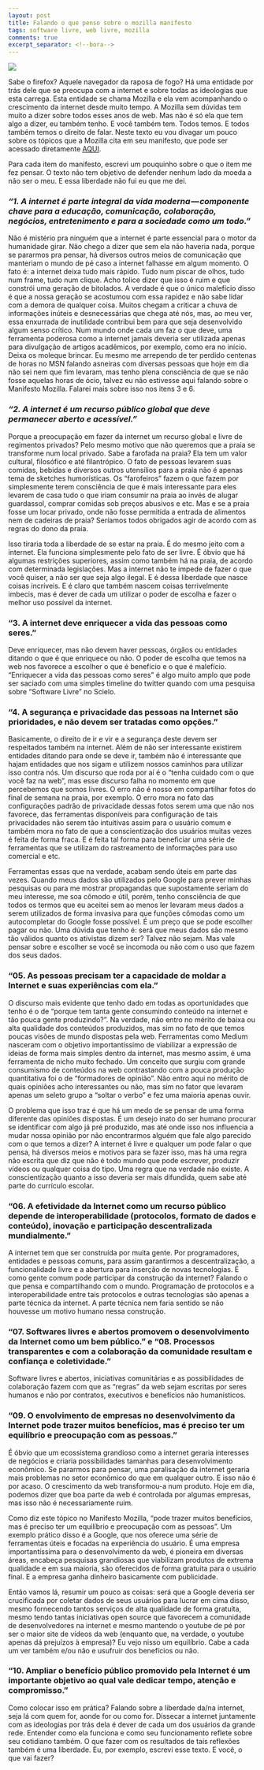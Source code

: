 ```yaml
---
layout: post
title: Falando o que penso sobre o mozilla manifesto
tags: software livre, web livre, mozilla
comments: true
excerpt_separator: <!--bora-->
---
```


<div class="post-img-container">
	<img class="post-img" src="https://cdn-images-1.medium.com/max/800/1*YRIeAhgqdRURa-dv5RM2XQ.jpeg">
</div>


Sabe o firefox? Aquele navegador da raposa de fogo? Há uma entidade por trás dele que se preocupa com a internet e sobre todas as ideologias que esta carrega. Esta entidade se chama Mozilla e ela vem acompanhando o crescimento da internet desde muito tempo. A Mozilla sem dúvidas tem muito a dizer sobre todos esses anos de web. Mas não é só ela que tem algo a dizer, eu também tenho. E você também tem. Todos temos. E todos também temos o direito de falar. Neste texto eu vou divagar um pouco sobre os tópicos que a Mozilla cita em seu manifesto, que pode ser acessado diretamente [AQUI](https://www.mozilla.org/pt-BR/about/manifesto/).

<!--bora-->

Para cada item do manifesto, escrevi um pouquinho sobre o que o item me fez pensar. O texto não tem objetivo de defender nenhum lado da moeda a não ser o meu. E essa liberdade não fui eu que me dei.

### *“1. A internet é parte integral da vida moderna — componente chave para a educação, comunicação, colaboração, negócios, entretenimento e para a sociedade como um todo.”*
Não é mistério pra ninguém que a internet é parte essencial para o motor da humanidade girar. Não chego a dizer que sem ela não haveria nada, porque se pararmos pra pensar, há diversos outros meios de comunicação que manteriam o mundo de pé caso a internet falhasse em algum momento. O fato é: a internet deixa tudo mais rápido. Tudo num piscar de olhos, tudo num frame, tudo num clique. Acho tolice dizer que isso é ruim e que constrói uma geração de bitolados. A verdade é que o único malefício disso é que a nossa geração se acostumou com essa rapidez e não sabe lidar com a demora de qualquer coisa. Muitos chegam a criticar a chuva de informações inúteis e desnecessárias que chega até nós, mas, ao meu ver, essa enxurrada de inutilidade contribui bem para que seja desenvolvido algum senso crítico. Num mundo onde cada um faz o que deve, uma ferramenta poderosa como a internet jamais deveria ser utilizada apenas para divulgação de artigos acadêmicos, por exemplo, como era no início. Deixa os moleque brincar. Eu mesmo me arrependo de ter perdido centenas de horas no MSN falando asneiras com diversas pessoas que hoje em dia não sei nem que fim levaram, mas tenho plena consciência de que se não fosse aquelas horas de ócio, talvez eu não estivesse aqui falando sobre o Manifesto Mozilla. Falarei mais sobre isso nos itens 3 e 6.

### *“2. A internet é um recurso público global que deve permanecer aberto e acessível.”*
Porque a preocupação em fazer da internet um recurso global e livre de regimentos privados? Pelo mesmo motivo que não queremos que a praia se transforme num local privado. Sabe a farofada na praia? Ela tem um valor cultural, filosófico e até filantrópico. O fato de pessoas levarem suas comidas, bebidas e diversos outros utensílios para a praia não é apenas tema de sketches humorísticas. Os “farofeiros” fazem o que fazem por simplesmente terem consciência de que é mais interessante para eles levarem de casa tudo o que iriam consumir na praia ao invés de alugar guardassol, comprar comidas sob preços abusivos e etc. Mas e se a praia fosse um locar privado, onde não fosse permitida a entrada de alimentos nem de cadeiras de praia? Seríamos todos obrigados agir de acordo com as regras do dono da praia.

Isso tiraria toda a liberdade de se estar na praia. É do mesmo jeito com a internet. Ela funciona simplesmente pelo fato de ser livre. É óbvio que há algumas restrições superiores, assim como também há na praia, de acordo com determinada legislações. Mas a internet não te impede de fazer o que você quiser, a não ser que seja algo ilegal. E é dessa liberdade que nasce coisas incríveis. E é claro que também nascem coisas terrivelmente imbecis, mas é dever de cada um utilizar o poder de escolha e fazer o melhor uso possível da internet.

### “3. A internet deve enriquecer a vida das pessoas como seres.”
Deve enriquecer, mas não devem haver pessoas, órgãos ou entidades ditando o que é que enriquece ou não. O poder de escolha que temos na web nos favorece a escolher o que é benefício e o que é malefício. “Enriquecer a vida das pessoas como seres” é algo muito amplo que pode ser saciado com uma simples timeline do twitter quando com uma pesquisa sobre “Software Livre” no Scielo.

### “4. A segurança e privacidade das pessoas na Internet são prioridades, e não devem ser tratadas como opções.”
Basicamente, o direito de ir e vir e a segurança deste devem ser respeitados também na internet. Além de não ser interessante existirem entidades ditando para onde se deve ir, também não é interessante que hajam entidades que nos sigam e utilizem nossos caminhos para utilizar isso contra nós. Um discurso que roda por aí é o “tenha cuidado com o que você faz na web”, mas esse discurso falha no momento em que percebemos que somos livres. O erro não é nosso em compartilhar fotos do final de semana na praia, por exemplo. O erro mora no fato das configurações padrão de privacidade dessas fotos serem uma que não nos favorece, das ferramentas disponíveis para configuração de tais privacidades não serem tão intuitivas assim para o usuário comum e também mora no fato de que a conscientização dos usuários muitas vezes é feita de forma fraca. E é feita tal forma para beneficiar uma série de ferramentas que se utilizam do rastreamento de informações para uso comercial e etc.

Ferramentas essas que na verdade, acabam sendo úteis em parte das vezes. Quando meus dados são utilizados pelo Google para prever minhas pesquisas ou para me mostrar propagandas que supostamente seriam do meu interesse, me soa cômodo e útil, porém, tenho consciência de que todos os termos que eu aceitei sem ao menos ler levaram meus dados a serem utilizados de forma invasiva para que funções cômodas como um autocompletar do Google fosse possível. É um preço que se pode escolher pagar ou não. Uma dúvida que tenho é: será que meus dados são mesmo tão válidos quanto os ativistas dizem ser? Talvez não sejam. Mas vale pensar sobre e escolher se você se incomoda ou não com o uso que fazem dos seus dados.

### “05. As pessoas precisam ter a capacidade de moldar a Internet e suas experiências com ela.”
O discurso mais evidente que tenho dado em todas as oportunidades que tenho é o de “porque tem tanta gente consumindo conteúdo na internet e tão pouca gente produzindo?”. Na verdade, não entro no mérito de baixa ou alta qualidade dos conteúdos produzidos, mas sim no fato de que temos poucas visões de mundo dispostas pela web. Ferramentas como Medium nasceram com o objetivo importantíssimo de viabilizar a expressão de ideias de forma mais simples dentro da internet, mas mesmo assim, é uma ferramenta de nicho muito fechado. Um conceito que surgiu com grande consumismo de conteúdos na web contrastando com a pouca produção quantitativa foi o de “formadores de opinião”. Não entro aqui no mérito de quais opiniões acho interessantes ou não, mas sim no fator que levaram apenas um seleto grupo a “soltar o verbo” e fez uma maioria apenas ouvir.

O problema que isso traz é que há um medo de se pensar de uma forma diferente das opiniões dispostas. É um desejo inato do ser humano procurar se identificar com algo já pré produzido, mas até onde isso nos influencia a mudar nossa opinião por não encontrarmos alguém que fale algo parecido com o que temos a dizer? A internet é livre e qualquer um pode falar o que pensa, há diversos meios e motivos para se fazer isso, mas há uma regra não escrita que diz que não é todo mundo que pode escrever, produzir vídeos ou qualquer coisa do tipo. Uma regra que na verdade não existe. A conscientização quanto a isso deveria ser mais difundida, quem sabe até parte do currículo escolar.

### “06. A efetividade da Internet como um recurso público depende de interoperabilidade (protocolos, formato de dados e conteúdo), inovação e participação descentralizada mundialmente.”

A internet tem que ser construída por muita gente. Por programadores, entidades e pessoas comuns, para assim garantirmos a descentralização, a funcionalidade livre e a abertura para inserção de novas tecnologias. E como gente comum pode participar da construção da internet? Falando o que pensa e compartilhando com o mundo. Programação de protocolos e a interoperabilidade entre tais protocolos e outras tecnologias são apenas a parte técnica da internet. A parte técnica nem faria sentido se não houvesse um motivo humano nessa construção.

### “07. Softwares livres e abertos promovem o desenvolvimento da Internet como um bem público.” e “08. Processos transparentes e com a colaboração da comunidade resultam e confiança e coletividade.”
Software livres e abertos, iniciativas comunitárias e as possibilidades de colaboração fazem com que as “regras” da web sejam escritas por seres humanos e não por contratos, executivos e benefícios não humanísticos.

### “09. O envolvimento de empresas no desenvolvimento da Internet pode trazer muitos benefícios, mas é preciso ter um equilíbrio e preocupação com as pessoas.”
É óbvio que um ecossistema grandioso como a internet geraria interesses de negócios e criaria possibilidades tamanhas para desenvolvimento econômico. Se pararmos para pensar, uma paralisação da internet geraria mais problemas no setor econômico do que em qualquer outro. E isso não é por acaso. O crescimento da web transformou-a num produto. Hoje em dia, podemos dizer que boa parte da web é controlada por algumas empresas, mas isso não é necessariamente ruim.

Como diz este tópico no Manifesto Mozilla, “pode trazer muitos benefícios, mas é preciso ter um equilíbrio e preocupação com as pessoas”. Um exemplo prático disso é a Google, que nos oferece uma série de ferramentas úteis e focadas na experiência do usuário. É uma empresa importantíssima para o desenvolvimento da web, é pioneira em diversas áreas, encabeça pesquisas grandiosas que viabilizam produtos de extrema qualidade e em sua maioria, são oferecidos de forma gratuita para o usuário final. E a empresa ganha dinheiro basicamente com publicidade.

Então vamos lá, resumir um pouco as coisas: será que a Google deveria ser crucificada por coletar dados de seus usuários para lucrar em cima disso, mesmo fornecendo tantos serviços de alta qualidade de forma gratuita, mesmo tendo tantas iniciativas open source que favorecem a comunidade de desenvolvedores na internet e mesmo mantendo o youtube de pé por ser o maior site de vídeos da web (enquanto que, na verdade, o youtube apenas dá prejuízos à empresa)? Eu vejo nisso um equilíbrio. Cabe a cada um ver também e/ou não e usufruir dos benefícios ou não.

### “10. Ampliar o benefício público promovido pela Internet é um importante objetivo ao qual vale dedicar tempo, atenção e compromisso.”

Como colocar isso em prática? Falando sobre a liberdade da/na internet, seja lá com quem for, aonde for ou como for. Dissecar a internet juntamente com as ideologias por trás dela é dever de cada um dos usuários da grande rede. Entender como ela funciona e como seu funcionamento reflete sobre seu cotidiano também. O que fazer com os resultados de tais reflexões também é uma liberdade. Eu, por exemplo, escrevi esse texto. E você, o que vai fazer?
